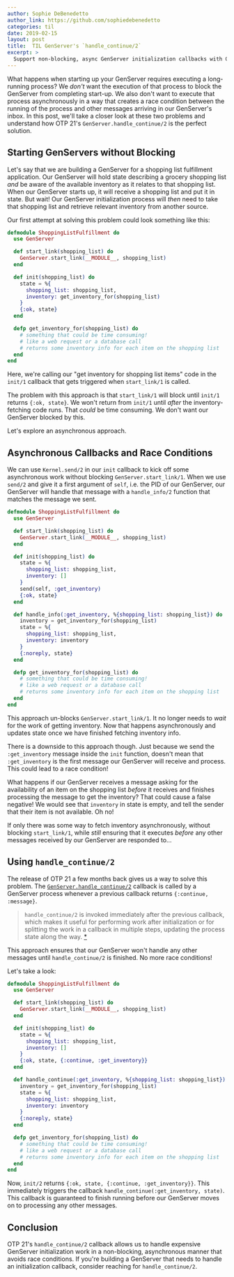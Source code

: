 ```yaml
---
author: Sophie DeBenedetto
author_link: https://github.com/sophiedebenedetto
categories: til
date: 2019-02-15
layout: post
title:  TIL GenServer's `handle_continue/2`
excerpt: >
  Support non-blocking, async GenServer initialization callbacks with OTP 21's nifty `handle_continue/2`!
---
```


What happens when starting up your GenServer requires executing a long-running process? We _don't_ want the execution of that process to block the GenServer from completing start-up. We also don't want to execute that process asynchronously in a way that creates a race condition between the running of the process and other messages arriving in our GenServer's inbox. In this post, we'll take a closer look at these two problems and understand how OTP 21's `GenServer.handle_continue/2` is the perfect solution.

## Starting GenServers without Blocking
Let's say that we are building a GenServer for a shopping list fulfillment application. Our GenServer will hold state describing a grocery shopping list _and_ be aware of the available inventory as it relates to that shopping list. When our GenServer starts up, it will receive a shopping list and put it in state. But wait! Our GenServer initialization process will _then_ need to take that shopping list and retrieve relevant inventory from another source.

Our first attempt at solving this problem could look something like this:

```elixir
defmodule ShoppingListFulfillment do
  use GenServer

  def start_link(shopping_list) do
    GenServer.start_link(__MODULE__, shopping_list)
  end

  def init(shopping_list) do
    state = %{
      shopping_list: shopping_list,
      inventory: get_inventory_for(shopping_list)
    }
    {:ok, state}
  end

  defp get_inventory_for(shopping_list) do
    # something that could be time consuming!
    # like a web request or a database call
    # returns some inventory info for each item on the shopping list
  end
end
```
Here, we're calling our "get inventory for shopping list items" code in the `init/1` callback that gets triggered when `start_link/1` is called.

The problem with this approach is that `start_link/1` will block until `init/1` returns `{:ok, state}`. We won't return from `init/1` until _after_ the inventory-fetching code runs. That _could_ be time consuming. We don't want our GenServer blocked by this.

Let's explore an asynchronous approach.

## Asynchronous Callbacks and Race Conditions
We can use `Kernel.send/2` in our `init` callback to kick off some asynchronous work without blocking `GenServer.start_link/1`. When we use `send/2` and give it a first argument of `self`, i.e. the PID of our GenServer, our GenServer will handle that message with a `handle_info/2` function that matches the message we sent.

```elixir
defmodule ShoppingListFulfillment do
  use GenServer

  def start_link(shopping_list) do
    GenServer.start_link(__MODULE__, shopping_list)
  end

  def init(shopping_list) do
    state = %{
      shopping_list: shopping_list,
      inventory: []
    }
    send(self, :get_inventory)
    {:ok, state}
  end

  def handle_info(:get_inventory, %{shopping_list: shopping_list}) do
    inventory = get_inventory_for(shopping_list)
    state = %{
      shopping_list: shopping_list,
      inventory: inventory
    }
    {:noreply, state}
  end

  defp get_inventory_for(shopping_list) do
    # something that could be time consuming!
    # like a web request or a database call
    # returns some inventory info for each item on the shopping list
  end
end
```

This approach un-blocks `GenServer.start_link/1`. It no longer needs to _wait_ for the work of getting inventory. Now that happens asynchronously and updates state once we have finished fetching inventory info.

There is a downside to this approach though. Just because we send the `:get_inventory` message inside the `init` function, doesn't mean that `:get_inventory` is the first message our GenServer will receive and process. This could lead to a race condition!

What happens if our GenServer receives a message asking for the availability of an item on the shopping list _before_ it receives and finishes processing the message to get the inventory? That could cause a false negative! We would see that `inventory` in state is empty, and tell the sender that their item is not available. Oh no!

If only there was some way to fetch inventory asynchronously, without blocking `start_link/1`, while _still_ ensuring that it executes _before_ any other messages received by our GenServer are responded to...

## Using `handle_continue/2`

The release of OTP 21 a few months back gives us a way to solve this problem. The [`GenServer.handle_continue/2`](https://hexdocs.pm/elixir/GenServer.html#c:handle_continue/2) callback is called by a GenServer process whenever a previous callback returns `{:continue, :message}`.

> `handle_continue/2` is invoked immediately after the previous callback, which makes it useful for performing work after initialization or for splitting the work in a callback in multiple steps, updating the process state along the way. [*](http://erlang.org/doc/man/gen_server.html#Module:handle_continue-2)

This approach ensures that our GenServer won't handle any other messages until `handle_continue/2` is finished. No more race conditions!

Let's take a look:

```elixir
defmodule ShoppingListFulfillment do
  use GenServer

  def start_link(shopping_list) do
    GenServer.start_link(__MODULE__, shopping_list)
  end

  def init(shopping_list) do
    state = %{
      shopping_list: shopping_list,
      inventory: []
    }
    {:ok, state, {:continue, :get_inventory}}
  end

  def handle_continue(:get_inventory, %{shopping_list: shopping_list}) do
    inventory = get_inventory_for(shopping_list)
    state = %{
      shopping_list: shopping_list,
      inventory: inventory
    }
    {:noreply, state}
  end

  defp get_inventory_for(shopping_list) do
    # something that could be time consuming!
    # like a web request or a database call
    # returns some inventory info for each item on the shopping list
  end
end
```

Now, `init/2` returns `{:ok, state, {:continue, :get_inventory}}`. This immediately triggers the callback `handle_continue(:get_inventory, state)`. This callback is guaranteed to finish running before our GenServer moves on to processing any other messages.

## Conclusion

OTP 21's `handle_continue/2` callback allows us to handle expensive GenServer initialization work in a non-blocking, asynchronous manner that avoids race conditions. If you're building a GenServer that needs to handle an initialization callback, consider reaching for `handle_continue/2`.
